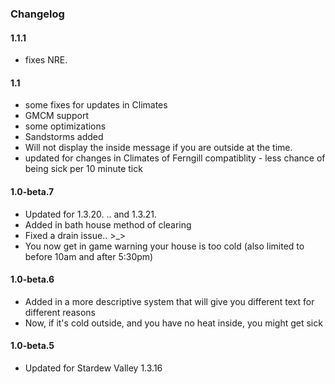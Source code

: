 ﻿### Changelog
#### 1.1.1
  - fixes NRE.

#### 1.1
   - some fixes for updates in Climates
   - GMCM support
   - some optimizations
   - Sandstorms added
   - Will not display the inside message if you are outside at the time.
   - updated for changes in Climates of Ferngill compatiblity
    - less chance of being sick per 10 minute tick
 
#### 1.0-beta.7
  - Updated for 1.3.20. .. and 1.3.21. 
  - Added in bath house method of clearing
  - Fixed a drain issue.. >_>
  - You now get in game warning your house is too cold (also limited to before 10am and after 5:30pm)

#### 1.0-beta.6
  - Added in a more descriptive system that will give you different text for different reasons
  - Now, if it's cold outside, and you have no heat inside, you might get sick

#### 1.0-beta.5

   - Updated for Stardew Valley 1.3.16